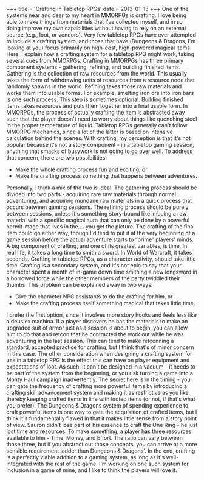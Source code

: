+++
title = 'Crafting in Tabletop RPGs'
date = 2013-01-13
+++
One of the systems near and dear to my heart in MMORPGs is crafting. I love being able to make things from materials that I've collected myself, and in so doing improve my own capabilities without having to rely on an external source (e.g., loot, or vendors). Very few tabletop RPGs have ever attempted to include a crafting system, and those that have (Dungeons & Dragons, I'm looking at you) focus primarily on high-cost, high-powered magical items. Here, I explain how a crafting system for a tabletop RPG might work, taking several cues from MMORPGs. Crafting in MMORPGs has three primary component systems - gathering, refining, and building finished items. Gathering is the collection of raw resources from the world. This usually takes the form of withdrawing units of resources from a resource node that randomly spawns in the world. Refining takes those raw materials and works them into usable forms. For example, smelting iron ore into iron bars is one such process. This step is sometimes optional. Building finished items takes resources and puts them together into a final usable form. In MMORPGs, the process of actually crafting the item is abstracted away such that the player doesn't need to worry about things like quenching steel in the proper temperature of liquid. Tabletop RPGs generally can't follow MMORPG mechanics, since a lot of the latter is based on intensive calculation behind the scenes. With crafting, my perception is that it's not popular because it's not a story component - in a tabletop gaming session, anything that smacks of busywork is not going to go over well. To address that concern, there are two possibilities:

- Make the whole crafting process fun and exciting, or
- Make the crafting process something that happens between adventures.

Personally, I think a mix of the two is ideal. The gathering process should be divided into two parts - acquiring rare raw materials through normal adventuring, and acquiring mundane raw materials in a quick process that occurs between gaming sessions. The refining process should be purely between sessions, unless it's something story-bound like imbuing a raw material with a specific magical aura that can only be done by a powerful hermit-mage that lives in the…. you get the picture. The crafting of the final item could go either way, though I'd tend to put it at the very beginning of a game session before the actual adventure starts to “prime” players' minds. A big component of crafting, and one of its greatest variables, is time. In real life, it takes a long time to smith a sword. In World of Warcraft, it takes seconds. Crafting in tabletop RPGs, as a character activity, should take little time. Crafting is a secondary system, and it's not epic to say that your character spent a month of in-game down time smithing a new longsword in a borrowed forge while the other members of the party twiddled their thumbs. This problem can be explained away in two ways:

- Give the character NPC assistants to do the crafting for him, or
- Make the crafting process itself something magical that takes little time.

I prefer the first option, since it involves more story hooks and feels less like a deus ex machina. If a player discovers he has the materials to make an upgraded suit of armor just as a session is about to begin, you can allow him to do that and retcon that he contracted the work out while he was adventuring in the last session. This can tend to make retconning a standard, accepted practice for crafting, but I think that's of minor concern in this case. The other consideration when designing a crafting system for use in a tabletop RPG is the effect this can have on player equipment and expectations of loot. As such, it can't be designed in a vacuum - it needs to be part of the system from the beginning, or you risk turning a game into a Monty Haul campaign inadvertently. The secret here is in the timing - you can gate the frequency of crafting more powerful items by introducing a crafting skill advancement system and making it as restrictive as you like, thereby keeping crafted items in line with looted items (or not, if that's what you prefer). The Dungeons & Dragons system of spending experience to craft powerful items is one way to gate the acquisition of crafted items, but I think it's fundamentally flawed in that it makes little sense from a story point of view. Sauron didn't lose part of his essence to craft the One Ring - he just lost time and resources. To make something, a player has three resources available to him - Time, Money, and Effort. The ratio can vary between those three, but if you abstract out those concepts, you can arrive at a more sensible requirement ladder than Dungeons & Dragons'. In the end, crafting is a perfectly viable addition to a gaming system, as long as it's well-integrated with the rest of the game. I'm working on one such system for inclusion in a game of mine, and I like to think the players will love it.
